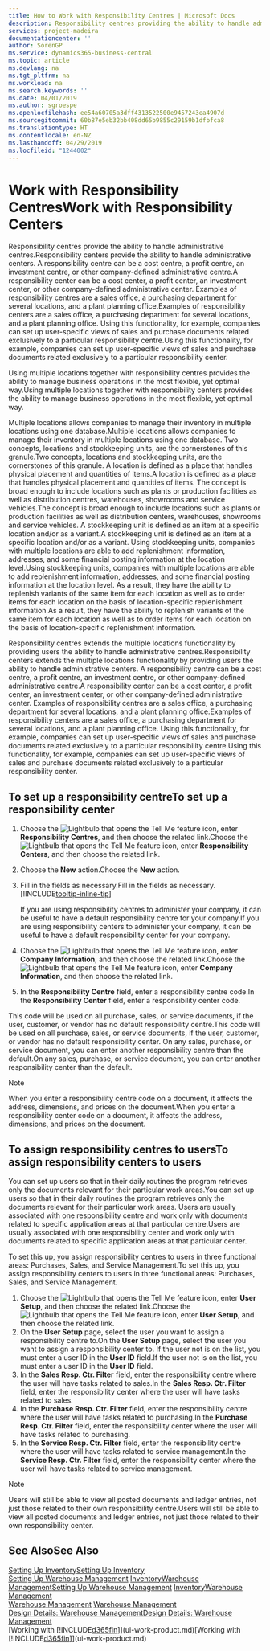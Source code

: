 ```yaml
---
title: How to Work with Responsibility Centres | Microsoft Docs
description: Responsibility centres providing the ability to handle administrative centres. A responsibility centre can be a cost centre, a profit centre, an investment centre, or other company-defined administrative centre.
services: project-madeira
documentationcenter: ''
author: SorenGP
ms.service: dynamics365-business-central
ms.topic: article
ms.devlang: na
ms.tgt_pltfrm: na
ms.workload: na
ms.search.keywords: ''
ms.date: 04/01/2019
ms.author: sgroespe
ms.openlocfilehash: ee54a60705a3dff4313522500e9457243ea4907d
ms.sourcegitcommit: 60b87e5eb32bb408dd65b9855c29159b1dfbfca8
ms.translationtype: HT
ms.contentlocale: en-NZ
ms.lasthandoff: 04/29/2019
ms.locfileid: "1244002"
---
```

# <a name="work-with-responsibility-centers"></a><span data-ttu-id="43c28-104">Work with Responsibility Centres</span><span class="sxs-lookup"><span data-stu-id="43c28-104">Work with Responsibility Centers</span></span>
<span data-ttu-id="43c28-105">Responsibility centres provide the ability to handle administrative centres.</span><span class="sxs-lookup"><span data-stu-id="43c28-105">Responsibility centers provide the ability to handle administrative centers.</span></span> <span data-ttu-id="43c28-106">A responsibility centre can be a cost centre, a profit centre, an investment centre, or other company-defined administrative centre.</span><span class="sxs-lookup"><span data-stu-id="43c28-106">A responsibility center can be a cost center, a profit center, an investment center, or other company-defined administrative center.</span></span> <span data-ttu-id="43c28-107">Examples of responsibility centres are a sales office, a purchasing department for several locations, and a plant planning office.</span><span class="sxs-lookup"><span data-stu-id="43c28-107">Examples of responsibility centers are a sales office, a purchasing department for several locations, and a plant planning office.</span></span> <span data-ttu-id="43c28-108">Using this functionality, for example, companies can set up user-specific views of sales and purchase documents related exclusively to a particular responsibility centre.</span><span class="sxs-lookup"><span data-stu-id="43c28-108">Using this functionality, for example, companies can set up user-specific views of sales and purchase documents related exclusively to a particular responsibility center.</span></span>  

<span data-ttu-id="43c28-109">Using multiple locations together with responsibility centres provides the ability to manage business operations in the most flexible, yet optimal way.</span><span class="sxs-lookup"><span data-stu-id="43c28-109">Using multiple locations together with responsibility centers provides the ability to manage business operations in the most flexible, yet optimal way.</span></span>

<span data-ttu-id="43c28-110">Multiple locations allows companies to manage their inventory in multiple locations using one database.</span><span class="sxs-lookup"><span data-stu-id="43c28-110">Multiple locations allows companies to manage their inventory in multiple locations using one database.</span></span> <span data-ttu-id="43c28-111">Two concepts, locations and stockkeeping units, are the cornerstones of this granule.</span><span class="sxs-lookup"><span data-stu-id="43c28-111">Two concepts, locations and stockkeeping units, are the cornerstones of this granule.</span></span> <span data-ttu-id="43c28-112">A location is defined as a place that handles physical placement and quantities of items.</span><span class="sxs-lookup"><span data-stu-id="43c28-112">A location is defined as a place that handles physical placement and quantities of items.</span></span> <span data-ttu-id="43c28-113">The concept is broad enough to include locations such as plants or production facilities as well as distribution centres, warehouses, showrooms and service vehicles.</span><span class="sxs-lookup"><span data-stu-id="43c28-113">The concept is broad enough to include locations such as plants or production facilities as well as distribution centers, warehouses, showrooms and service vehicles.</span></span> <span data-ttu-id="43c28-114">A stockkeeping unit is defined as an item at a specific location and/or as a variant.</span><span class="sxs-lookup"><span data-stu-id="43c28-114">A stockkeeping unit is defined as an item at a specific location and/or as a variant.</span></span> <span data-ttu-id="43c28-115">Using stockkeeping units, companies with multiple locations are able to add replenishment information, addresses, and some financial posting information at the location level.</span><span class="sxs-lookup"><span data-stu-id="43c28-115">Using stockkeeping units, companies with multiple locations are able to add replenishment information, addresses, and some financial posting information at the location level.</span></span> <span data-ttu-id="43c28-116">As a result, they have the ability to replenish variants of the same item for each location as well as to order items for each location on the basis of location-specific replenishment information.</span><span class="sxs-lookup"><span data-stu-id="43c28-116">As a result, they have the ability to replenish variants of the same item for each location as well as to order items for each location on the basis of location-specific replenishment information.</span></span>  

<span data-ttu-id="43c28-117">Responsibility centres extends the multiple locations functionality by providing users the ability to handle administrative centres.</span><span class="sxs-lookup"><span data-stu-id="43c28-117">Responsibility centers extends the multiple locations functionality by providing users the ability to handle administrative centers.</span></span> <span data-ttu-id="43c28-118">A responsibility centre can be a cost centre, a profit centre, an investment centre, or other company-defined administrative centre.</span><span class="sxs-lookup"><span data-stu-id="43c28-118">A responsibility center can be a cost center, a profit center, an investment center, or other company-defined administrative center.</span></span> <span data-ttu-id="43c28-119">Examples of responsibility centres are a sales office, a purchasing department for several locations, and a plant planning office.</span><span class="sxs-lookup"><span data-stu-id="43c28-119">Examples of responsibility centers are a sales office, a purchasing department for several locations, and a plant planning office.</span></span> <span data-ttu-id="43c28-120">Using this functionality, for example, companies can set up user-specific views of sales and purchase documents related exclusively to a particular responsibility centre.</span><span class="sxs-lookup"><span data-stu-id="43c28-120">Using this functionality, for example, companies can set up user-specific views of sales and purchase documents related exclusively to a particular responsibility center.</span></span>

## <a name="to-set-up-a-responsibility-center"></a><span data-ttu-id="43c28-121">To set up a responsibility centre</span><span class="sxs-lookup"><span data-stu-id="43c28-121">To set up a responsibility center</span></span>  
1.  <span data-ttu-id="43c28-122">Choose the ![Lightbulb that opens the Tell Me feature](media/ui-search/search_small.png "Tell me what you want to do") icon, enter **Responsibility Centres**, and then choose the related link.</span><span class="sxs-lookup"><span data-stu-id="43c28-122">Choose the ![Lightbulb that opens the Tell Me feature](media/ui-search/search_small.png "Tell me what you want to do") icon, enter **Responsibility Centers**, and then choose the related link.</span></span>  
2.  <span data-ttu-id="43c28-123">Choose the **New** action.</span><span class="sxs-lookup"><span data-stu-id="43c28-123">Choose the **New** action.</span></span>  
3.  <span data-ttu-id="43c28-124">Fill in the fields as necessary.</span><span class="sxs-lookup"><span data-stu-id="43c28-124">Fill in the fields as necessary.</span></span> [!INCLUDE[tooltip-inline-tip](includes/tooltip-inline-tip_md.md)]  

    <span data-ttu-id="43c28-125">If you are using responsibility centres to administer your company, it can be useful to have a default responsibility centre for your company.</span><span class="sxs-lookup"><span data-stu-id="43c28-125">If you are using responsibility centers to administer your company, it can be useful to have a default responsibility center for your company.</span></span>
4. <span data-ttu-id="43c28-126">Choose the ![Lightbulb that opens the Tell Me feature](media/ui-search/search_small.png "Tell me what you want to do") icon, enter **Company Information**, and then choose the related link.</span><span class="sxs-lookup"><span data-stu-id="43c28-126">Choose the ![Lightbulb that opens the Tell Me feature](media/ui-search/search_small.png "Tell me what you want to do") icon, enter **Company Information**, and then choose the related link.</span></span>
5. <span data-ttu-id="43c28-127">In the **Responsibility Centre** field, enter a responsibility centre code.</span><span class="sxs-lookup"><span data-stu-id="43c28-127">In the **Responsibility Center** field, enter a responsibility center code.</span></span>

<span data-ttu-id="43c28-128">This code will be used on all purchase, sales, or service documents, if the user, customer, or vendor has no default responsibility centre.</span><span class="sxs-lookup"><span data-stu-id="43c28-128">This code will be used on all purchase, sales, or service documents, if the user, customer, or vendor has no default responsibility center.</span></span> <span data-ttu-id="43c28-129">On any sales, purchase, or service document, you can enter another responsibility centre than the default.</span><span class="sxs-lookup"><span data-stu-id="43c28-129">On any sales, purchase, or service document, you can enter another responsibility center than the default.</span></span>

> [!NOTE]  
>  <span data-ttu-id="43c28-130">When you enter a responsibility centre code on a document, it affects the address, dimensions, and prices on the document.</span><span class="sxs-lookup"><span data-stu-id="43c28-130">When you enter a responsibility center code on a document, it affects the address, dimensions, and prices on the document.</span></span>  

## <a name="to-assign-responsibility-centers-to-users"></a><span data-ttu-id="43c28-131">To assign responsibility centres to users</span><span class="sxs-lookup"><span data-stu-id="43c28-131">To assign responsibility centers to users</span></span>  
<span data-ttu-id="43c28-132">You can set up users so that in their daily routines the program retrieves only the documents relevant for their particular work areas.</span><span class="sxs-lookup"><span data-stu-id="43c28-132">You can set up users so that in their daily routines the program retrieves only the documents relevant for their particular work areas.</span></span> <span data-ttu-id="43c28-133">Users are usually associated with one responsibility centre and work only with documents related to specific application areas at that particular centre.</span><span class="sxs-lookup"><span data-stu-id="43c28-133">Users are usually associated with one responsibility center and work only with documents related to specific application areas at that particular center.</span></span>  

<span data-ttu-id="43c28-134">To set this up, you assign responsibility centres to users in three functional areas: Purchases, Sales, and Service Management.</span><span class="sxs-lookup"><span data-stu-id="43c28-134">To set this up, you assign responsibility centers to users in three functional areas: Purchases, Sales, and Service Management.</span></span>  

1.  <span data-ttu-id="43c28-135">Choose the ![Lightbulb that opens the Tell Me feature](media/ui-search/search_small.png "Tell me what you want to do") icon, enter **User Setup**, and then choose the related link.</span><span class="sxs-lookup"><span data-stu-id="43c28-135">Choose the ![Lightbulb that opens the Tell Me feature](media/ui-search/search_small.png "Tell me what you want to do") icon, enter **User Setup**, and then choose the related link.</span></span>  
2.  <span data-ttu-id="43c28-136">On the **User Setup** page, select the user you want to assign a responsibility centre to.</span><span class="sxs-lookup"><span data-stu-id="43c28-136">On the **User Setup** page, select the user you want to assign a responsibility center to.</span></span> <span data-ttu-id="43c28-137">If the user not is on the list, you must enter a user ID in the **User ID** field.</span><span class="sxs-lookup"><span data-stu-id="43c28-137">If the user not is on the list, you must enter a user ID in the **User ID** field.</span></span>  
3.  <span data-ttu-id="43c28-138">In the **Sales Resp. Ctr. Filter** field, enter the responsibility centre where the user will have tasks related to sales.</span><span class="sxs-lookup"><span data-stu-id="43c28-138">In the **Sales Resp. Ctr. Filter** field, enter the responsibility center where the user will have tasks related to sales.</span></span>  
4.  <span data-ttu-id="43c28-139">In the **Purchase Resp. Ctr. Filter** field, enter the responsibility centre where the user will have tasks related to purchasing.</span><span class="sxs-lookup"><span data-stu-id="43c28-139">In the **Purchase Resp. Ctr. Filter** field, enter the responsibility center where the user will have tasks related to purchasing.</span></span>  
5.  <span data-ttu-id="43c28-140">In the **Service Resp. Ctr. Filter** field, enter the responsibility centre where the user will have tasks related to service management.</span><span class="sxs-lookup"><span data-stu-id="43c28-140">In the **Service Resp. Ctr. Filter** field, enter the responsibility center where the user will have tasks related to service management.</span></span>  

> [!NOTE]  
>  <span data-ttu-id="43c28-141">Users will still be able to view all posted documents and ledger entries, not just those related to their own responsibility centre.</span><span class="sxs-lookup"><span data-stu-id="43c28-141">Users will still be able to view all posted documents and ledger entries, not just those related to their own responsibility center.</span></span>

## <a name="see-also"></a><span data-ttu-id="43c28-142">See Also</span><span class="sxs-lookup"><span data-stu-id="43c28-142">See Also</span></span>  
[<span data-ttu-id="43c28-143">Setting Up Inventory</span><span class="sxs-lookup"><span data-stu-id="43c28-143">Setting Up Inventory</span></span>](inventory-setup-inventory.md)  
<span data-ttu-id="43c28-144">[Setting Up Warehouse Management](warehouse-setup-warehouse.md)
[Inventory](inventory-manage-inventory.md)[Warehouse Management](warehouse-manage-warehouse.md)</span><span class="sxs-lookup"><span data-stu-id="43c28-144">[Setting Up Warehouse Management](warehouse-setup-warehouse.md)
[Inventory](inventory-manage-inventory.md)[Warehouse Management](warehouse-manage-warehouse.md)</span></span>  
<span data-ttu-id="43c28-145">[Warehouse Management](warehouse-manage-warehouse.md)  </span><span class="sxs-lookup"><span data-stu-id="43c28-145">[Warehouse Management](warehouse-manage-warehouse.md)  </span></span>  
[<span data-ttu-id="43c28-146">Design Details: Warehouse Management</span><span class="sxs-lookup"><span data-stu-id="43c28-146">Design Details: Warehouse Management</span></span>](design-details-warehouse-management.md)  
<span data-ttu-id="43c28-147">[Working with [!INCLUDE[d365fin](includes/d365fin_md.md)]](ui-work-product.md)</span><span class="sxs-lookup"><span data-stu-id="43c28-147">[Working with [!INCLUDE[d365fin](includes/d365fin_md.md)]](ui-work-product.md)</span></span>
